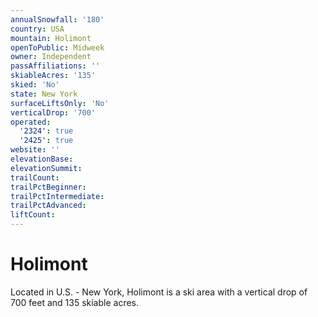 ```yaml
---
annualSnowfall: '180'
country: USA
mountain: Holimont
openToPublic: Midweek
owner: Independent
passAffiliations: ''
skiableAcres: '135'
skied: 'No'
state: New York
surfaceLiftsOnly: 'No'
verticalDrop: '700'
operated:
  '2324': true
  '2425': true
website: ''
elevationBase:
elevationSummit:
trailCount:
trailPctBeginner:
trailPctIntermediate:
trailPctAdvanced:
liftCount:
---
```



# Holimont

Located in U.S. - New York, Holimont is a ski area with a vertical drop of 700 feet and 135 skiable acres.
